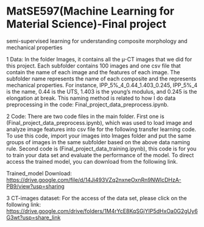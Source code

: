 # MatSE597(Machine Learning for Material Science)-Final project
semi-supervised learning for understanding composite morphology and mechanical properties

1 Data:
In the folder Images, it contains all the µ-CT images that we did for this project. Each subfolder contains 100 images and one csv file that contain the name of each image and the features of each image. The subfolder name represents the name of each composite and the represents mechanical properties. For instance, IPP_5%_4_0.44_1.403_0.245, IPP_5%_4 is the name, 0.44 is the UTS, 1.403 is the young’s modulus, and 0.245 is the elongation at break. This naming method is related to how I do data preprocessing in the code: Final_project_data_preprocess.ipynb.

2 Code:
There are two code files in the main folder. 
First one is (Final_project_data_preprocess.ipynb), which was used to load image and analyze image features into csv file for the following transfer learning code. To use this code, import your images into Images folder and put the same groups of images in the same subfolder based on the above data naming rule.
Second code is (Final_project_data_training.ipynb), this code is for you to train your data set and evaluate the performance of the model.
To direct access the trained model, you can download from the following link.

Trained_model Download: https://drive.google.com/file/d/14Ji493VZq2nxneOxnRn9NWlcDHzA-PB9/view?usp=sharing

3 CT-images dataset:
For the access of the data set, please click on the following link:
https://drive.google.com/drive/folders/1M4rYcE8KqSGjYIP5dHxOa0G2gUy6G3wt?usp=share_link
